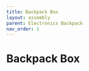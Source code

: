 ```yaml
---
title: Backpack Box
layout: assembly
parent: Electronics Backpack
nav_order: 1
---
```


# Backpack Box
